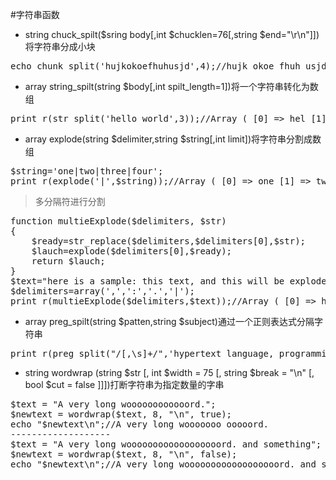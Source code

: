 #字符串函数
* string chuck_spilt($sring body[,int $chucklen=76[,string $end="\r\n"]])将字符串分成小块
<pre>
echo chunk_split('hujkokoefhuhusjd',4);//hujk okoe fhuh usjd
</pre>
* array string_spilt(string $body[,int spilt_length=1])将一个字符串转化为数组
<pre>
print_r(str_split('hello world',3));//Array ( [0] => hel [1] => lo [2] => wor [3] => ld )
</pre>
* array explode(string $delimiter,string $string[,int limit])将字符串分割成数组
<pre>
$string='one|two|three|four';
print_r(explode('|',$string));//Array ( [0] => one [1] => two [2] => three [3] => four )
</pre>
>多分隔符进行分割
<pre>
function multieExplode($delimiters, $str)
{
    $ready=str_replace($delimiters,$delimiters[0],$str);
    $lauch=explode($delimiters[0],$ready);
    return $lauch;
}
$text="here is a sample: this text, and this will be exploded. this also | this one too :)";
$delimiters=array(',',':','.','|');
print_r(multieExplode($delimiters,$text));//Array ( [0] => here is a sample [1] => this text [2] => and this will be exploded [3] => this also [4] => this one too [5] => ) )
</pre>
* array preg_spilt(string $patten,string $subject)通过一个正则表达式分隔字符串
<pre>
print_r(preg_split("/[,\s]+/",'hypertext language, programming'));//Array ( [0] => hypertext [1] => language [2] => programming )
</pre>
* string wordwrap (string $str [, int $width = 75 [, string $break = "\n" [, bool $cut = false ]]])打断字符串为指定数量的字串
<pre>
$text = "A very long woooooooooooord.";
$newtext = wordwrap($text, 8, "\n", true);
echo "$newtext\n";//A very long wooooooo ooooord.
-------------------
$text = "A very long woooooooooooooooooord. and something";
$newtext = wordwrap($text, 8, "\n", false);
echo "$newtext\n";//A very long woooooooooooooooooord. and something
</pre>



